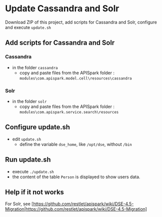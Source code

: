 Update Cassandra and Solr
=========================

Download ZIP of this project, add scripts for Cassandra and Solr, configure and execute ```update.sh```

Add scripts for Cassandra and Solr
-------

### Cassandra
* in the folder ```cassandra```
  * copy and paste files from the APISpark folder : ```modules\com.apispark.model.cell\resources\cassandra```

### Solr
* in the folder ```solr```
  * copy and paste files from the APISpark folder : ```modules\com.apispark.service.search\resources```

Configure update.sh
-------------

* edit ```update.sh```
  * define the variable ```dse_home```, like ```/opt/dse```, without ```/bin```

Run update.sh
---
* execute ```./update.sh```
* the content of the table ```Person``` is displayed to show users data.

Help if it not works
----

For Solr, see [https://github.com/restlet/apispark/wiki/DSE-4.5-Migration|https://github.com/restlet/apispark/wiki/DSE-4.5-Migration]
